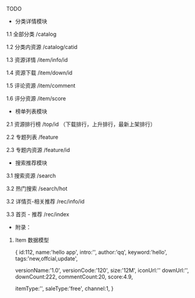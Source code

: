 TODO

* 分类详情模块 

1.1 全部分类 
/catalog

1.2 分类内资源
/catalog/catid

1.3 资源详情
/item/info/id

1.4 资源下载
/item/down/id

1.5 评论资源
/item/comment

1.6 评分资源 
/item/score


* 榜单列表模块

2.1 资源排行榜
/top/id  （下载排行，上升排行，最新上架排行）

2.2 专题列表 
/feature

2.3 专题内资源 
/feature/id


* 搜索推荐模块

3.1 搜索资源
/search

3.2 热门搜索
/search/hot

3.2 详情页-相关推荐
/rec/info/id

3.3 首页 - 推荐
/rec/index



* 附录：

1. Item 数据模型

    {
    id:112,
    name:'hello app',
    intro:'',
    author:'qq',
    keyword:'hello',
    tags:'new,offcial,update',
    
    versionName:'1.0',
    versionCode:'120',
    size:'12M',
    iconUrl:''
    downUrl:'',
    downCount:222,
    commentCount:20,
    score:4.9,
    
    itemType:'',
    saleType:'free',
    channel:1,
    }
